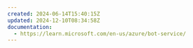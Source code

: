 ```yaml
---
created: 2024-06-14T15:40:15Z
updated: 2024-12-10T08:34:58Z
documentation:
  - https://learn.microsoft.com/en-us/azure/bot-service/
---
```

